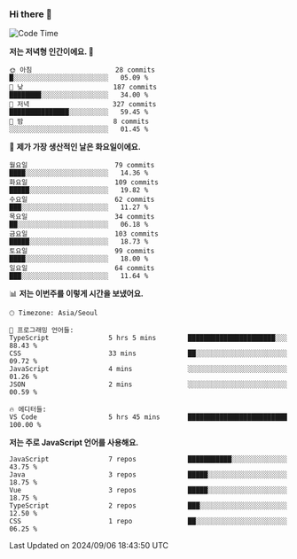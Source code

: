### Hi there 👋

<!--
**hi-aa/hi-aa** is a ✨ _special_ ✨ repository because its `README.md` (this file) appears on your GitHub profile.

Here are some ideas to get you started:

- 🔭 I’m currently working on ...
- 🌱 I’m currently learning ...
- 👯 I’m looking to collaborate on ...
- 🤔 I’m looking for help with ...
- 💬 Ask me about ...
- 📫 How to reach me: ...
- 😄 Pronouns: ...
- ⚡ Fun fact: ...
-->

<!--START_SECTION:waka-->
![Code Time](http://img.shields.io/badge/Code%20Time-79%20hrs%2019%20mins-blue)

**저는 저녁형 인간이에요. 🦉** 

```text
🌞 아침                     28 commits          █░░░░░░░░░░░░░░░░░░░░░░░░   05.09 % 
🌆 낮　                     187 commits         ████████░░░░░░░░░░░░░░░░░   34.00 % 
🌃 저녁                     327 commits         ███████████████░░░░░░░░░░   59.45 % 
🌙 밤　                     8 commits           ░░░░░░░░░░░░░░░░░░░░░░░░░   01.45 % 
```
📅 **제가 가장 생산적인 날은 화요일이에요.** 

```text
월요일                      79 commits          ████░░░░░░░░░░░░░░░░░░░░░   14.36 % 
화요일                      109 commits         █████░░░░░░░░░░░░░░░░░░░░   19.82 % 
수요일                      62 commits          ███░░░░░░░░░░░░░░░░░░░░░░   11.27 % 
목요일                      34 commits          ██░░░░░░░░░░░░░░░░░░░░░░░   06.18 % 
금요일                      103 commits         █████░░░░░░░░░░░░░░░░░░░░   18.73 % 
토요일                      99 commits          ████░░░░░░░░░░░░░░░░░░░░░   18.00 % 
일요일                      64 commits          ███░░░░░░░░░░░░░░░░░░░░░░   11.64 % 
```


📊 **저는 이번주를 이렇게 시간을 보냈어요.** 

```text
🕑︎ Timezone: Asia/Seoul

💬 프로그래밍 언어들: 
TypeScript               5 hrs 5 mins        ██████████████████████░░░   88.43 % 
CSS                      33 mins             ██░░░░░░░░░░░░░░░░░░░░░░░   09.72 % 
JavaScript               4 mins              ░░░░░░░░░░░░░░░░░░░░░░░░░   01.26 % 
JSON                     2 mins              ░░░░░░░░░░░░░░░░░░░░░░░░░   00.59 % 

🔥 에디터들: 
VS Code                  5 hrs 45 mins       █████████████████████████   100.00 % 
```

**저는 주로 JavaScript 언어를 사용해요.** 

```text
JavaScript               7 repos             ███████████░░░░░░░░░░░░░░   43.75 % 
Java                     3 repos             █████░░░░░░░░░░░░░░░░░░░░   18.75 % 
Vue                      3 repos             █████░░░░░░░░░░░░░░░░░░░░   18.75 % 
TypeScript               2 repos             ███░░░░░░░░░░░░░░░░░░░░░░   12.50 % 
CSS                      1 repo              ██░░░░░░░░░░░░░░░░░░░░░░░   06.25 % 
```




 Last Updated on 2024/09/06 18:43:50 UTC
<!--END_SECTION:waka-->

